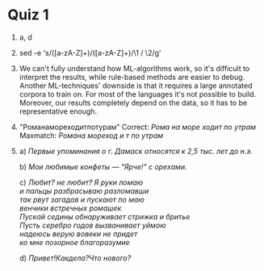 # Quiz 1

1. a, d

2. sed -e 's/\([a-zA-Z]\+\)\/\([a-zA-Z]\+\)/\1 \/ \2/g'

3. We can't fully understand how ML-algorithms work, so it's difficult to interpret the results, while rule-based methods are easier to debug. Another ML-techniques' downside is that it requires a large annotated corpora to train on. For most of the languages it's not possible to build. Moreover, our results completely depend on the data, so it has to be representative enough.    
4.  "Романамореходитпотурам"
    Correct: *Рома на море ходит по утрам* 
    Maxmatch: *Романа мореход и т по утрам*
5. 
   a) *Первые упоминания о г. Дамаск относятся к 2,5 тыс. лет до н.э.*

   b) *Мои любимые конфеты — "Ярче!" с орехами.*

   c) *Любит? не любит?  Я руки ломаю  
      и пальцы разбрасываю разломавши  
      так рвут загадав и пускают по маю  
      венчики встречных ромашек  
      Пускай седины обнаруживает стрижка и бритье  
      Пусть серебро годов вызванивает уймою  
      надеюсь верую вовеки не придет  
      ко мне позорное благоразумие*

    d) *Привет!Какдела?Что нового?*
